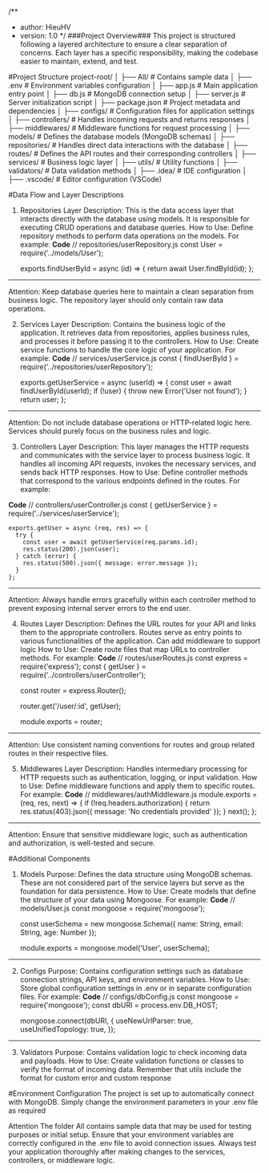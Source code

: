 /**
* author: HieuHV
* version: 1.0
*/
###Project Overview###
This project is structured following a layered architecture to ensure a clear separation of concerns. Each layer has a specific responsibility, making the codebase easier to maintain, extend, and test.

#Project Structure
project-root/
│   ├── All/                   # Contains sample data
│   ├── .env                   # Environment variables configuration
│   ├── app.js                 # Main application entry point
│   ├── db.js                  # MongoDB connection setup
│   ├── server.js              # Server initialization script
│   ├── package.json           # Project metadata and dependencies
│   ├── configs/               # Configuration files for application settings
│   ├── controllers/           # Handles incoming requests and returns responses
│   ├── middlewares/           # Middleware functions for request processing
│   ├── models/                # Defines the database models (MongoDB schemas)
│   ├── repositories/          # Handles direct data interactions with the database
│   ├── routes/                # Defines the API routes and their corresponding controllers
│   ├── services/              # Business logic layer
│   ├── utils/                 # Utility functions
│   ├── validators/            # Data validation methods
│   ├── .idea/                 # IDE configuration
│   ├── .vscode/               # Editor configuration (VSCode)


#Data Flow and Layer Descriptions
1. Repositories Layer
Description: This is the data access layer that interacts directly with the database using models. It is responsible for executing CRUD operations and database queries.
How to Use: Define repository methods to perform data operations on the models. For example:
**Code**
    // repositories/userRepository.js
    const User = require('../models/User');
    
    exports.findUserById = async (id) => {
      return await User.findById(id);
    };

***
Attention: Keep database queries here to maintain a clean separation from business logic. The repository layer should only contain raw data operations.

2. Services Layer
Description: Contains the business logic of the application. It retrieves data from repositories, applies business rules, and processes it before passing it to the controllers.
How to Use: Create service functions to handle the core logic of your application. For example:
**Code**
    // services/userService.js
    const { findUserById } = require('../repositories/userRepository');
    
    exports.getUserService = async (userId) => {
      const user = await findUserById(userId);
      if (!user) {
        throw new Error('User not found');
      }
      return user;
    };


***
Attention: Do not include database operations or HTTP-related logic here. Services should purely focus on the business rules and logic.

3. Controllers Layer
Description: This layer manages the HTTP requests and communicates with the service layer to process business logic. It handles all incoming API requests, invokes the necessary services, and sends back HTTP responses.
How to Use: Define controller methods that correspond to the various endpoints defined in the routes. For example:

**Code**
    // controllers/userController.js
    const { getUserService } = require('../services/userService');
    
    exports.getUser = async (req, res) => {
      try {
        const user = await getUserService(req.params.id);
        res.status(200).json(user);
      } catch (error) {
        res.status(500).json({ message: error.message });
      }
    };


***
Attention: Always handle errors gracefully within each controller method to prevent exposing internal server errors to the end user.


4. Routes Layer
Description: Defines the URL routes for your API and links them to the appropriate controllers. Routes serve as entry points to various functionalities of the application.
Can add middleware to support logic
How to Use: Create route files that map URLs to controller methods. For example:
**Code**
    // routes/userRoutes.js
    const express = require('express');
    const { getUser } = require('../controllers/userController');
    
    const router = express.Router();
    
    router.get('/user/:id', getUser);
    
    module.exports = router;


***
Attention: Use consistent naming conventions for routes and group related routes in their respective files.

5. Middlewares Layer
Description: Handles intermediary processing for HTTP requests such as authentication, logging, or input validation.
How to Use: Define middleware functions and apply them to specific routes. For example:
**Code**
    // middlewares/authMiddleware.js
    module.exports = (req, res, next) => {
      if (!req.headers.authorization) {
        return res.status(403).json({ message: 'No credentials provided' });
      }
      next();
    };


***
Attention: Ensure that sensitive middleware logic, such as authentication and authorization, is well-tested and secure.

#Additional Components

1. Models
Purpose: Defines the data structure using MongoDB schemas. These are not considered part of the service layers but serve as the foundation for data persistence.
How to Use: Create models that define the structure of your data using Mongoose. For example:
**Code**
    // models/User.js
    const mongoose = require('mongoose');
    
    const userSchema = new mongoose.Schema({
      name: String,
      email: String,
      age: Number
    });
    
    module.exports = mongoose.model('User', userSchema);


***

2. Configs
Purpose: Contains configuration settings such as database connection strings, API keys, and environment variables.
How to Use: Store global configuration settings in .env or in separate configuration files. For example:
**Code**
    // configs/dbConfig.js
    const mongoose = require('mongoose');
    const dbURI = process.env.DB_HOST;
    
    mongoose.connect(dbURI, {
      useNewUrlParser: true,
      useUnifiedTopology: true,
    });



***

3. Validators
Purpose: Contains validation logic to check incoming data and payloads.
How to Use: Create validation functions or classes to verify the format of incoming data.
Remember that utils include the format for custom error and custom response

#Environment Configuration
The project is set up to automatically connect with MongoDB. Simply change the environment parameters in your .env file as required

Attention
The folder All contains sample data that may be used for testing purposes or initial setup.
Ensure that your environment variables are correctly configured in the .env file to avoid connection issues.
Always test your application thoroughly after making changes to the services, controllers, or middleware logic.